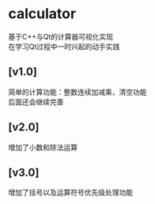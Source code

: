 # calculator
基于C++与Qt的计算器可视化实现\
在学习Qt过程中一时兴起的动手实践
## [v1.0]
简单的计算功能：整数连续加减乘，清空功能\
后面还会继续完善
## [v2.0]
增加了小数和除法运算
## [v3.0]
增加了括号以及运算符号优先级处理功能